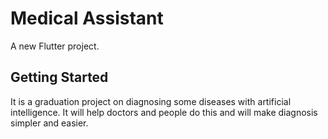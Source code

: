 # Medical Assistant

A new Flutter project.

## Getting Started

It is a graduation project on diagnosing some diseases with artificial intelligence. It will help doctors and people do this and will make diagnosis simpler and easier.

